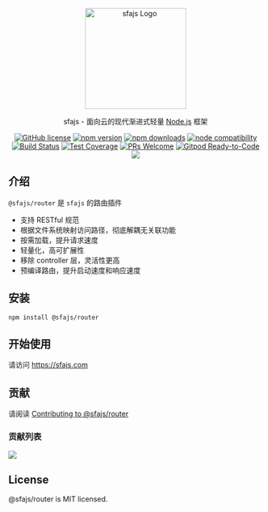 <p align="center">
  <a href="https://sfajs.com/" target="blank"><img src="https://sfajs.com/images/logo.png" alt="sfajs Logo" width="200"/></a>
</p>

<p align="center">sfajs - 面向云的现代渐进式轻量 <a href="http://nodejs.org" target="_blank">Node.js</a> 框架</p>
<p align="center">
    <a href="https://github.com/sfajs/router/blob/main/LICENSE" target="_blank"><img src="https://img.shields.io/badge/license-MIT-blue.svg" alt="GitHub license" /></a>
    <a href=""><img src="https://img.shields.io/npm/v/@sfajs/router.svg" alt="npm version"></a>
    <a href=""><img src="https://badgen.net/npm/dt/@sfajs/router" alt="npm downloads"></a>
    <a href="https://nodejs.org/en/about/releases/"><img src="https://img.shields.io/node/v/vite.svg" alt="node compatibility"></a>
    <a href="#"><img src="https://github.com/sfajs/router/actions/workflows/test.yml/badge.svg?branch=main" alt="Build Status"></a>
    <a href="https://codecov.io/gh/sfajs/router/branch/main"><img src="https://img.shields.io/codecov/c/github/sfajs/router/main.svg" alt="Test Coverage"></a>
    <a href="https://github.com/sfajs/router/pulls"><img src="https://img.shields.io/badge/PRs-welcome-brightgreen.svg" alt="PRs Welcome"></a>
    <a href="https://gitpod.io/#https://github.com/sfajs/router"><img src="https://img.shields.io/badge/Gitpod-Ready--to--Code-blue?logo=gitpod" alt="Gitpod Ready-to-Code"></a>
    <a href="https://paypal.me/ihalwang" target="_blank"><img src="https://img.shields.io/badge/Donate-PayPal-ff3f59.svg"/></a>
</p>

## 介绍

`@sfajs/router` 是 `sfajs` 的路由插件

- 支持 RESTful 规范
- 根据文件系统映射访问路径，彻底解耦无关联功能
- 按需加载，提升请求速度
- 轻量化，高可扩展性
- 移除 controller 层，灵活性更高
- 预编译路由，提升启动速度和响应速度

## 安装

```
npm install @sfajs/router
```

## 开始使用

请访问 <https://sfajs.com>

## 贡献

请阅读 [Contributing to @sfajs/router](https://github.com/sfajs/router/blob/main/CONTRIBUTING.md)

### 贡献列表

<a href="https://github.com/sfajs/router/graphs/contributors">
  <img src="https://contrib.rocks/image?repo=sfajs/router" />
</a>

## License

@sfajs/router is MIT licensed.
